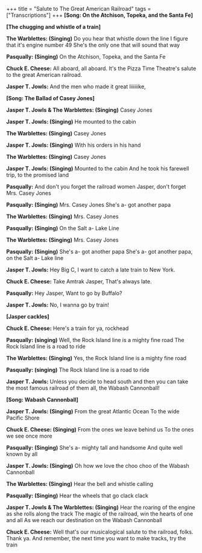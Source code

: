 +++
title = "Salute to The Great American Railroad"
tags = ["Transcriptions"]
+++
**[Song: On the Atchison, Topeka, and the Santa Fe]**

**[The chugging and whistle of a train]**

**The Warblettes: (Singing)**
Do you hear that whistle down the line
I figure that it's engine number 49
She's the only one that will sound that way

**Pasqually: (Singing)**
On the Atchison, Topeka, and the Santa Fe

**Chuck E. Cheese:**
All aboard, all aboard. It's the Pizza Time Theatre's salute to the great American railroad.

**Jasper T. Jowls:**
And the men who made it great liiiiiike,

**[Song: The Ballad of Casey Jones]**

**Jasper T. Jowls & The Warblettes: (Singing)**
Casey Jones

**Jasper T. Jowls: (Singing)**
He mounted to the cabin

**The Warblettes: (Singing)**
Casey Jones

**Jasper T. Jowls: (Singing)**
With his orders in his hand

**The Warblettes: (Singing)**
Casey Jones

**Jasper T. Jowls: (Singing)**
Mounted to the cabin
And he took his farewell trip, to the promised land

**Pasqually:**
And don't you forget the railroad women Jasper, don't forget Mrs. Casey Jones

**Pasqually: (Singing)**
Mrs. Casey Jones
She's a- got another papa

**The Warblettes: (Singing)**
Mrs. Casey Jones

**Pasqually: (Singing)**
On the Salt a- Lake Line

**The Warblettes: (Singing)**
Mrs. Casey Jones

**Pasqually: (Singing)**
She's a- got another papa
She's a- got another papa, on the Salt a- Lake line

**Jasper T. Jowls:**
Hey Big C, I want to catch a late train to New York.

**Chuck E. Cheese:**
Take Amtrak Jasper, That's always late.

**Pasqually:**
Hey Jasper, Want to go by Buffalo?

**Jasper T. Jowls:**
No, I wanna go by train!

**[Jasper cackles]**

**Chuck E. Cheese:**
Here's a train for ya, rockhead

**Pasqually: (singing)**
Well, the Rock Island line is a mighty fine road
The Rock Island line is a road to ride

**The Warblettes: (Singing)**
Yes, the Rock Island line is a mighty fine road

**Pasqually: (singing)**
The Rock Island line is a road to ride

**Jasper T. Jowls:**
Unless you decide to head south and then you can take the most famous railroad of them all, the Wabash Cannonball!

**[Song: Wabash Cannonball]**

**Jasper T. Jowls: (Singing)**
From the great Atlantic Ocean
To the wide Pacific Shore

**Chuck E. Cheese: (Singing)**
From the ones we leave behind us
To the ones we see once more

**Pasqually: (Singing)**
She's a- mighty tall and handsome
And quite well known by all

**Jasper T. Jowls: (Singing)**
Oh how we love the choo choo of the Wabash Cannonball

**The Warblettes: (Singing)**
Hear the bell and whistle calling

**Pasqually: (Singing)**
Hear the wheels that go clack clack

**Jasper T. Jowls & The Warblettes: (Singing)**
Hear the roaring of the engine as she rolls along the track
The magic of the railroad, win the hearts of one and all
As we reach our destination on the Wabash Cannonball

**Chuck E. Cheese:**
Well that's our musicalogical salute to the railroad, folks. Thank ya. And remember, the next time you want to make tracks, try the train

